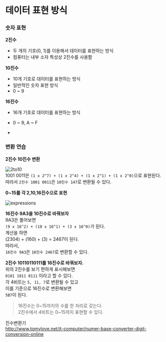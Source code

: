 # 데이터 표현 방식

### 숫자 표현
**2진수**
- 두 개의 기호(0, 1)를 이용해서 데이터를 표현하는 방식
- 컴퓨터는 내부 소자 특성상 2진수를 사용함   

**10진수**
- 10개 기호로 데이터를 표현하는 방식
- 일반적인 숫자 표현 방식
- 0 ~ 9   

**16진수**
- 16개 기호로 데이터를 표현하는 방식
- 0 ~ 9, A ~ F

-

### 변환 연습

**2진수 10진수 변환**   

![2to10](http://cfs5.tistory.com/original/2/tistory/2008/04/08/17/23/47fb2b85310ba)  
1001 0011은 `(1 x 2^7) + (1 x 2^4) + (1 x 2^1) + (1 x 2^0)`으로 표현된다.  
따라서 `2진수 1001 0011`은 `10진수 147`로 변환될 수 있다.

**0~15를 각 2,10,16진수으로 표현**    

![expressions](https://encrypted-tbn2.gstatic.com/images?q=tbn:ANd9GcQo4OdJNVzgWaxylbepe6WHcpCANyFkrFf9_jPpVF3OCERwzAef)  


**16진수 9A3을 10진수로 바꿔보자**   
9A3은 풀어보면   
`(9 x 16^2) + (10 x 16^1) + (3 x 16^0)`가 된다.   
계산을 하면    
(2304) + (160) + (3) = 2467이 된다.   
따라서,   
`16진수 9A3`은 `10진수 2467`로 변환할 수 있다.   

**2진수 10110110111를 16진수로 바꿔보자.**   
위의 2진수를 보기 편하게 표시해보면  
`0101 1011 0111` 이라고 할 수 있다.  
각 4비트는 `5, 11, 7`로 변환될 수 있고  
이를 기준으로 16진수로 변환해보면  
`5B7`이 된다.
>16진수는 0~15까지의 수를 한 자리로 갖는다.   
2진수에서 4비트는 0~15까지 표현할 수 있다.

진수변환기   
http://www.tomylove.net/it-computer/numer-base-converter-digit-conversion-online



